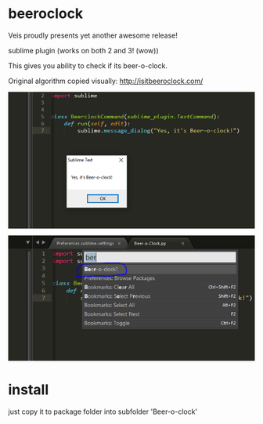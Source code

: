 # beeroclock

Veis proudly presents yet another awesome release!


sublime plugin (works on both 2 and 3! (wow))

This gives you ability to check if its beer-o-clock.

Original algorithm copied visually: http://isitbeeroclock.com/

![Alt text](beer2.png?raw=true "Beer2")
![Alt text](beer1.png?raw=true "Beer1")

# install
just copy it to package folder into subfolder 'Beer-o-clock'